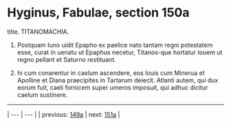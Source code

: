 # Hyginus, Fabulae, section 150a

title. TITANOMACHIA.



1. Postquam Iuno uidit Epapho ex paelice nato tantam regni potestatem esse, curat in uenatu ut Epaphus necetur, Titanos-que hortatur Iouem ut regno pellant et Saturno restituant.



2. hi cum conarentur in caelum ascendere, eos Iouis cum Minerua et Apolline et Diana praecipites in Tartarum deiecit. Atlanti autem, qui dux eorum fuit, caeli fornicem super umeros imposuit, qui adhuc dicitur caelum sustinere.



---

| --- | --- |
| previous: [149a](../149a/) | next: [151a](../151a/) |